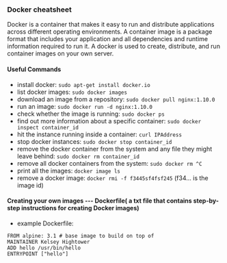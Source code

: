 ### Docker cheatsheet
Docker is a container that makes it easy to run and distribute applications across different operating environments. A container image is a package format that includes your application and all dependencies and runtime information required to run it. A docker is used to create, distribute, and run container images on your own server. 

#### Useful Commands
* install docker:
`sudo apt-get install docker.io`
* list docker images:
`sudo docker images`
* download an image from a repository: 
`sudo docker pull nginx:1.10.0`
* run an image:
`sudo docker run -d nginx:1.10.0`
* check whether the image is running:
`sudo docker ps`
* find out more information about a specific container:
`sudo docker inspect container_id`
* hit the instance running inside a container: 
`curl IPAddress`
* stop docker instances:
`sudo docker stop container_id`
* remove the docker container from the system and any file they might leave behind:
`sudo docker rm container_id`
* remove all docker containers from the system:
`sudo docker rm ^C`
* print all the images: `docker image ls`
* remove a docker image: `docker rmi -f f3445sf4fsf245` (f34... is the image id)

#### Creating your own images --- Dockerfile( a txt file that contains step-by-step instructions for creating Docker images) 
* example Dockerfile:
```
FROM alpine: 3.1 # base image to build on top of
MAINTAINER Kelsey Hightower
ADD hello /usr/bin/hello
ENTRYPOINT ["hello"]
```



